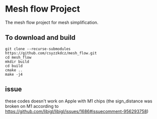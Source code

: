 # Mesh flow Project
The mesh flow project for mesh simplification.

## To download and build

```
git clone --recurse-submodules https://github.com/csyzzkdcz/mesh_flow.git
cd mesh_flow
mkdir build
cd build
cmake ..
make -j4

```

## issue
these codes doesn't work on Apple with M1 chips (the sign_distance was broken on M1 according to https://github.com/libigl/libigl/issues/1686#issuecomment-956293758)
